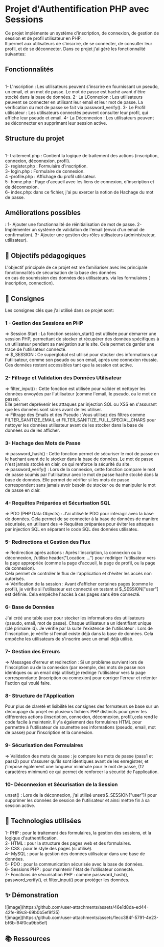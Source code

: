<h1> Projet d'Authentification PHP avec Sessions</h1>
   Ce projet implémente un système d'inscription, de connexion, de gestion de session et de profil utilisateur en PHP.<br>
   Il permet aux utilisateurs de s'inscrire, de se connecter, de consulter leur profil, et de se déconnecter.
   Dans ce projet j'ai géré les fonctionnalité suivantes:<br>
<h2>Fonctionnalités</h2><br>
  1- L'nscription : Les utilisateurs peuvent s'inscrire en fournissant un pseudo, un email, et un mot de passe. Le mot de passe est haché avant d'être stocké dans la base de données.
  2- La LConnexion : Les utilisateurs peuvent se connecter en utilisant leur email et leur mot de passe. La vérification du mot de passe se fait via password_verify().
  3- Le Profil utilisateur : Les utilisateurs connectés peuvent consulter leur profil, qui affiche leur pseudo et email.
  4- La Déconnexion : Les utilisateurs peuvent se déconnecter en supprimant leur session active.<br>
<h2> Structure du projet</h2><br>
  1- traitement.php : Contient la logique de traitement des actions (inscription, connexion, déconnexion, profil).<br>
  2- register.php : Formulaire d'inscription.<br>
  3- login.php : Formulaire de connexion.<br>
  4 -profile.php : Affichage du profil utilisateur.<br>
  5- home.php : Page d'accueil avec les liens de connexion, d'inscription et de déconnexion.<br>
  6- index.php: dans ce fichier, j'ai pu exercer la notion de Hachage du mot de passe.<br>
<h2>Améliorations possibles</h2>:
  1- Ajouter une fonctionnalité de réinitialisation de mot de passe.
  2- Implémenter un système de validation de l'email (envoi d'un email de confirmation).
  3- Ajouter une gestion des rôles utilisateurs (administrateur, utilisateur).

<h2>🎯 Objectifs pédagogiques</h2>
  L'objectif principale de ce projet est me familiariser avec les principale fonctionnalités de sécurisation de la base des données<br>
  en cas de soumission des données des utilisateurs. via les formulaires ( inscription, connection).
 
<h2>📝 Consignes</h2>
   Les consignes clés que j'ai utilisé dans ce projet sont:
  <h3>1 - Gestion des Sessions en PHP</h3>
   =>  Session Start : La fonction session_start() est utilisée pour démarrer une session PHP, permettant de stocker et récupérer des données spécifiques à un utilisateur pendant sa   
     navigation sur le site. Cela permet de garder une trace de l'utilisateur connecté.<br>
   => $_SESSION : Ce superglobal est utilisé pour stocker des informations sur l'utilisateur, comme son pseudo ou son email, après une connexion réussie.<br> 
      Ces données restent accessibles tant que la session est active.<br>
 <h3>2- Filtrage et Validation des Données Utilisateur</h3>
   => filter_input() : Cette fonction est utilisée pour valider et nettoyer les données envoyées par l'utilisateur (comme l'email, le pseudo, ou le mot de passe). <br>
      Elle permet deprévenir les attaques par injection SQL ou XSS en s'assurant que les données sont sûres avant de les utiliser.<br>
    => Filtrage des Emails et des Pseudo : Vous utilisez des filtres comme FILTER_SANITIZE_EMAIL et FILTER_SANITIZE_FULL_SPECIAL_CHARS pour nettoyer les données utilisateur avant de les        stocker dans la base de données ou de les afficher.<br>
 <h3>3- Hachage des Mots de Passe </h3>
   => password_hash() : Cette fonction permet de sécuriser le mot de passe en le hachant avant de le stocker dans la base de données. Le mot de passe n'est jamais stocké en clair, ce qui       renforce la sécurité du site.<br>
   => password_verify() : Lors de la connexion, cette fonction compare le mot de passe soumis par l'utilisateur avec le mot de passe haché stocké dans la base de données. Elle permet de       vérifier si les mots de passe correspondent sans jamais avoir besoin de stocker ou de manipuler le mot de passe en clair.<br>
 <h3>4- Requêtes Préparées et Sécurisation SQL</h3>
   => PDO (PHP Data Objects) : J'ai utilisé le PDO pour interagir avec la base de données. Cela permet de se connecter à la base de données de manière sécurisée, en utilisant des  
   => Requêtes préparées pour éviter les attaques par injection SQL en séparant le code SQL des données utilisateu.<br>
 <h3>5- Redirections et Gestion des Flux</h3>
   => Redirection après actions : Après l'inscription, la connexion ou la déconnexion, j'utilise header("Location: ...") pour rediriger l'utilisateur vers la page appropriée (comme 
     la page d'accueil, la page de profil, ou la page de connexion). <br> Cela permet de contrôler le flux de l'application et d'éviter les accès non autorisés.<br>
   => Vérification de la session : Avant d'afficher certaines pages (comme le profil), je vérifie si l'utilisateur est connecté en testant si $_SESSION["user"] est définie. Cela 
     empêche l'accès à ces pages sans être connecté.<br>
     <h3>6- Base de Données</h3>
   J'ai créé une table user pour stocker les informations des utilisateurs (pseudo, email, mot de passe). Chaque utilisateur a un identifiant unique (clé primaire id).
   Je vérifie par la suite l'existence de l'utilisateur : Lors de l'inscription, je vérifie si l'email existe déjà dans la base de données. Cela empêche les utilisateurs de s'inscrire 
   avec un email déjà utilisé.<br>
<h3>7- Gestion des Erreurs</h3>
   => Messages d'erreur et redirection : Si un problème survient lors de l'inscription ou de la connexion (par exemple, des mots de passe non identiques ou un email déjà utilisé),je    
    redirige l'utilisateur vers la page correspondante (inscription ou connexion) pour corriger l'erreur et retenter l'action qui voulé faire.
<h3>8- Structure de l'Application</h3>
   Pour plus de clareté et lisibilité les consignes des formateurs se base sur un découpage du projet en plusieurs fichiers PHP distincts pour gérer les différentes actions (inscription,    connexion, déconnexion, profil),cela rend le code facile à maintenir.
  Il y'a également des formulaires HTML pour permettre à l'utilisateur de soumettre ses informations (pseudo, email, mot de passe) pour l'inscription et la connexion.
<h3>9- Sécurisation des Formulaires</h3>
  => Validation des mots de passe : je compare les mots de passe (pass1 et pass2) pour s'assurer qu'ils sont identiques avant de les enregistrer, et j'impose également une 
    longueur minimale pour le mot de passe, (12 caractéres minimum) ce qui permet de renforcer la sécurité de l'application.
<h3>10- Déconnexion et Sécurisation de la Session</h3>
   unset() : Lors de la déconnexion, j'ai utilisé unset($_SESSION["user"]) pour supprimer les données de session de l'utilisateur et ainsi mettre fin à sa session active.
    
      
 

<h2>🔧 Technologies utilisées</h2>
    1- PHP : pour le traitement des formulaires, la gestion des sessions, et la logique d'authentification.<br>
    2- HTML : pour la structure des pages web et des formulaires.<br>
    3- CSS : pour le style des pages (si utilisé).<br>
    4- MySQL : pour la gestion des données utilisateur dans une base de données.<br>
    5- PDO : pour la communication sécurisée avec la base de données.<br>
    6- Sessions PHP : pour maintenir l'état de l'utilisateur connecté.<br>
    7- Fonctions de sécurisation PHP : comme password_hash(), password_verify(), et filter_input() pour protéger les données.<br>
    
    
<h2>✨ Démonstration</h2>
   ![image](https://github.com/user-attachments/assets/46e1d8da-ed44-42fe-89c8-69b0b5ef9f35)<br>
   ![image](https://github.com/user-attachments/assets/1ecc384f-5791-4e23-bf6b-94f0ca9bb6ef)


 

<h2>📚 Ressources</h2>
 
